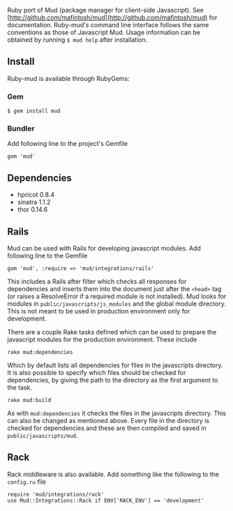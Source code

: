 Ruby port of Mud (package manager for client-side Javascript). See [http://github.com/mafintosh/mud](http://github.com/mafintosh/mud) for documentation. Ruby-mud's command line interface follows the same conventions as those of Javascript Mud. Usage information can be obtained by running `$ mud help` after installation.

## Install

Ruby-mud is available through RubyGems:

### Gem

    $ gem install mud

### Bundler

Add following line to the project's Gemfile

    gem 'mud'

## Dependencies

* hpricot 0.8.4
* sinatra 1.1.2
* thor 0.14.6

## Rails

Mud can be used with Rails for developing javascript modules. Add following line to the Gemfile

    gem 'mud', :require => 'mud/integrations/rails'
  
This includes a Rails after filter which checks all responses for dependencies and inserts them into the document just after the `<head>` tag (or raises a ResolveError if a required module is not installed). Mud looks for modules in `public/javascripts/js_modules` and the global module directory. This is not meant to be used in production environment only for development.

There are a couple Rake tasks defined which can be used to prepare the javascript modules for the production environment. These include

    rake mud:dependencies

Which by default lists all dependencies for files in the javascripts directory. It is also possible to specify which files should be checked for dependencies, by giving the path to the directory as the first argument to the task.

    rake mud:build
    
As with `mud:dependencies` it checks the files in the javascripts directory. This can also be changed as mentioned above. Every file in the directory is checked for dependencies and these are then compiled and saved in `public/javascripts/mud`.
  
## Rack

Rack middleware is also available. Add something like the following to the `config.ru` file

    require 'mud/integrations/rack'
    use Mud::Integrations::Rack if ENV['RACK_ENV'] == 'development'
